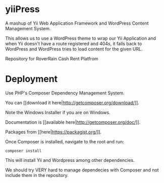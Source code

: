 yiiPress
================

A mashup of Yii Web Application Framework and WordPress Content Management System.   
   
This allows us to use a WordPress theme to wrap our Yii Application and when Yii doesn't have a route registered and 404s, it falls back to WordPress and WordPress tries to load content for the given URL.

Repository for RoverRain Cash Rent Platfrom


# Deployment   
   
Use PHP's Composer Dependency Management System.   
   
You can [[download it here|http://getcomposer.org/download/]].   
   
Note the Windows Installer if you are on Windows.   
   

Documentation is [[available here|http://getcomposer.org/doc/]].   
   

Packages from [[here|https://packagist.org/]].   
   
   
Once Composer is installed, navigate to the root and run:   
   
    composer install   

This will install Yii and Wordpress among other dependencies.   
   

We should try VERY hard to manage dependecies with Composer and not include them in the repository.   
   